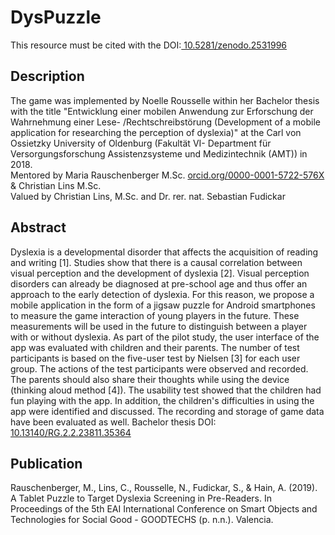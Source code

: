 # DysPuzzle  
This resource must be cited with the DOI:[ 10.5281/zenodo.2531996](https://zenodo.org/record/2531996#.XDMJzs9KhTY)

## Description
The game was implemented by Noelle Rousselle within her Bachelor thesis with the title "Entwicklung einer mobilen Anwendung zur Erforschung der Wahrnehmung einer Lese- /Rechtschreibstörung (Development of a mobile application for researching the perception of dyslexia)" at the Carl von Ossietzky University of Oldenburg (Fakultät VI- Department für Versorgungsforschung Assistenzsysteme und Medizintechnik (AMT)) in 2018.  
Mentored by Maria Rauschenberger  M.Sc. [ orcid.org/0000-0001-5722-576X](http://orcid.org/0000-0001-5722-576X)
 & Christian Lins M.Sc.  
Valued by Christian Lins, M.Sc. and Dr. rer. nat. Sebastian Fudickar

## Abstract
Dyslexia is a developmental disorder that affects the acquisition of reading and writing [1]. Studies show that there is a causal correlation between visual perception and the development of dyslexia [2]. Visual perception disorders can already be diagnosed at pre-school age and thus offer an approach to the early detection of dyslexia. For this reason, we propose a mobile application in the form of a jigsaw puzzle for Android smartphones to measure the game interaction of young players in the future. These measurements will be used in the future to distinguish between a player with or without dyslexia. As part of the pilot study, the user interface of the app was evaluated with children and their parents. The number of test participants is based on the five-user test by Nielsen [3] for each user group. The actions of the test participants were observed and recorded. The parents should also share their thoughts while using the device (thinking aloud method [4]). The usability test showed that the children had fun playing with the app. In addition, the children's difficulties in using the app were identified and discussed. The recording and storage of game data have been evaluated as well.
Bachelor thesis DOI: [ 10.13140/RG.2.2.23811.35364](https://www.researchgate.net/publication/330524434_Entwicklung_einer_mobilen_Anwendung_zur_Erforschung_der_Wahrnehmung_einer_Lese-Rechtschreibstorung)

## Publication
Rauschenberger, M., Lins, C., Rousselle, N., Fudickar, S., & Hain, A. (2019). A Tablet Puzzle to Target Dyslexia Screening in Pre-Readers. In Proceedings of the 5th EAI International Conference on Smart Objects and Technologies for Social Good - GOODTECHS (p. n.n.). Valencia. 
